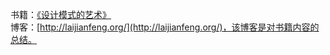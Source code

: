 书籍：[《设计模式的艺术》](https://book.douban.com/subject/20493657/)                  
博客：[http://laijianfeng.org/](http://laijianfeng.org/)，该博客是对书籍内容的总结。

